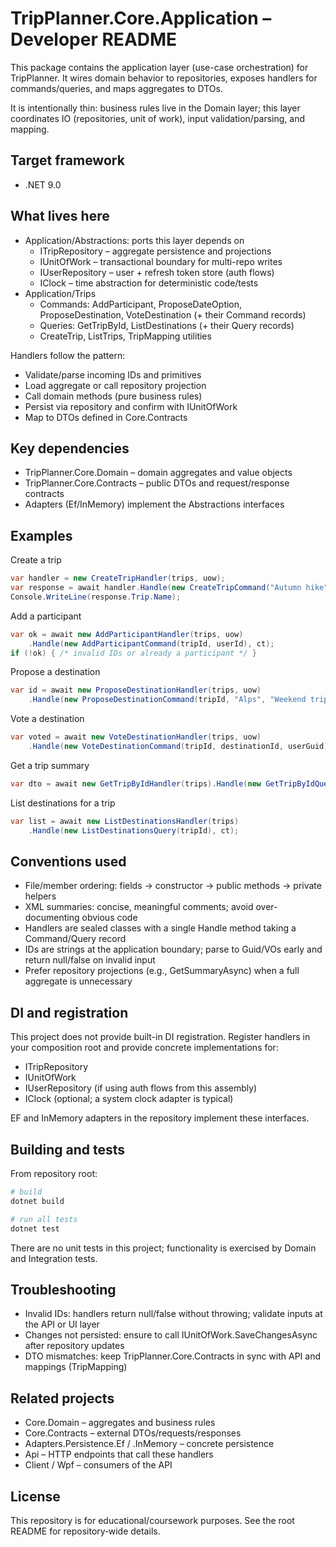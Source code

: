 ﻿# TripPlanner.Core.Application – Developer README

This package contains the application layer (use-case orchestration) for TripPlanner. It wires domain behavior to repositories, exposes handlers for commands/queries, and maps aggregates to DTOs.

It is intentionally thin: business rules live in the Domain layer; this layer coordinates IO (repositories, unit of work), input validation/parsing, and mapping.


## Target framework
- .NET 9.0


## What lives here
- Application/Abstractions: ports this layer depends on
  - ITripRepository – aggregate persistence and projections
  - IUnitOfWork – transactional boundary for multi-repo writes
  - IUserRepository – user + refresh token store (auth flows)
  - IClock – time abstraction for deterministic code/tests
- Application/Trips
  - Commands: AddParticipant, ProposeDateOption, ProposeDestination, VoteDestination (+ their Command records)
  - Queries: GetTripById, ListDestinations (+ their Query records)
  - CreateTrip, ListTrips, TripMapping utilities

Handlers follow the pattern:
- Validate/parse incoming IDs and primitives
- Load aggregate or call repository projection
- Call domain methods (pure business rules)
- Persist via repository and confirm with IUnitOfWork
- Map to DTOs defined in Core.Contracts


## Key dependencies
- TripPlanner.Core.Domain – domain aggregates and value objects
- TripPlanner.Core.Contracts – public DTOs and request/response contracts
- Adapters (Ef/InMemory) implement the Abstractions interfaces


## Examples
Create a trip
```csharp
var handler = new CreateTripHandler(trips, uow);
var response = await handler.Handle(new CreateTripCommand("Autumn hike", organizerId), ct);
Console.WriteLine(response.Trip.Name);
```

Add a participant
```csharp
var ok = await new AddParticipantHandler(trips, uow)
    .Handle(new AddParticipantCommand(tripId, userId), ct);
if (!ok) { /* invalid IDs or already a participant */ }
```

Propose a destination
```csharp
var id = await new ProposeDestinationHandler(trips, uow)
    .Handle(new ProposeDestinationCommand(tripId, "Alps", "Weekend trip", new[] { "https://img" }), ct);
```

Vote a destination
```csharp
var voted = await new VoteDestinationHandler(trips, uow)
    .Handle(new VoteDestinationCommand(tripId, destinationId, userGuid), ct);
```

Get a trip summary
```csharp
var dto = await new GetTripByIdHandler(trips).Handle(new GetTripByIdQuery(tripId), ct);
```

List destinations for a trip
```csharp
var list = await new ListDestinationsHandler(trips)
    .Handle(new ListDestinationsQuery(tripId), ct);
```


## Conventions used
- File/member ordering: fields → constructor → public methods → private helpers
- XML summaries: concise, meaningful comments; avoid over-documenting obvious code
- Handlers are sealed classes with a single Handle method taking a Command/Query record
- IDs are strings at the application boundary; parse to Guid/VOs early and return null/false on invalid input
- Prefer repository projections (e.g., GetSummaryAsync) when a full aggregate is unnecessary


## DI and registration
This project does not provide built-in DI registration. Register handlers in your composition root and provide concrete implementations for:
- ITripRepository
- IUnitOfWork
- IUserRepository (if using auth flows from this assembly)
- IClock (optional; a system clock adapter is typical)

EF and InMemory adapters in the repository implement these interfaces.


## Building and tests
From repository root:
```bash
# build
dotnet build

# run all tests
dotnet test
```
There are no unit tests in this project; functionality is exercised by Domain and Integration tests.


## Troubleshooting
- Invalid IDs: handlers return null/false without throwing; validate inputs at the API or UI layer
- Changes not persisted: ensure to call IUnitOfWork.SaveChangesAsync after repository updates
- DTO mismatches: keep TripPlanner.Core.Contracts in sync with API and mappings (TripMapping)


## Related projects
- Core.Domain – aggregates and business rules
- Core.Contracts – external DTOs/requests/responses
- Adapters.Persistence.Ef / .InMemory – concrete persistence
- Api – HTTP endpoints that call these handlers
- Client / Wpf – consumers of the API


## License
This repository is for educational/coursework purposes. See the root README for repository‑wide details.
